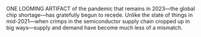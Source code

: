 ONE LOOMING ARTIFACT of the pandemic that remains in 2023—the global chip shortage—has gratefully begun to recede. Unlike the state of things in mid-2021—when crimps in the semiconductor supply chain cropped up in big ways—supply and demand have become much less of a mismatch.

